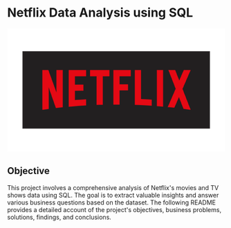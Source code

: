 # Netflix Data Analysis using SQL

![Netflix-logo](https://github.com/25Mrunal/SQL-Netflix-Projrct/blob/main/netflix-logo.png)

## Objective
This project involves a comprehensive analysis of Netflix's movies and TV shows data using SQL. The goal is to extract valuable insights and answer various business questions based on the dataset. The following README provides a detailed account of the project's objectives, business problems, solutions, findings, and conclusions.
